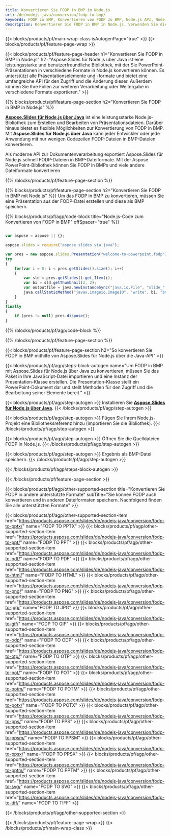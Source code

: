 ```yaml
---
title: Konvertieren Sie FODP in BMP in Node.js
url: /de/nodejs-java/conversion/fodp-to-bmp/
keywords: FODP zu BMP, Konvertieren von FODP zu BMP, Node.js API, Node.js-Bibliothek, FODP, BMP
description: Konvertieren Sie FODP in BMP in Node.js. Verwenden Sie die Node.js-Bibliotheks-API, um FODP-Dateien in BMPs zu konvertieren
---
```


{{< blocks/products/pf/main-wrap-class isAutogenPage="true" >}}
{{< blocks/products/pf/feature-page-wrap >}}

{{< blocks/products/pf/feature-page-header h1="Konvertieren Sie FODP in BMP in Node.js" h2="Aspose.Slides für Node.js über Java ist eine leistungsstarke und benutzerfreundliche Bibliothek, mit der Sie PowerPoint-Präsentationen in verschiedene Formate in Node.js konvertieren können. Es unterstützt alle Präsentationselemente und -formate und bietet eine umfangreiche API für den Zugriff und die Änderung dieser. Außerdem können Sie Ihre Folien zur weiteren Verarbeitung oder Weitergabe in verschiedene Formate exportieren." >}}

{{% blocks/products/pf/feature-page-section h2="Konvertieren Sie FODP in BMP in Node.js" %}}

[**Aspose.Slides für Node.js über Java**](https://products.aspose.com/slides/de/nodejs-java/) ist eine leistungsstarke Node.js-Bibliothek zum Erstellen und Bearbeiten von Präsentationsdateien. Darüber hinaus bietet es flexible Möglichkeiten zur Konvertierung von FODP in BMP. Mit **Aspose.Slides für Node.js über Java** kann jeder Entwickler oder jede Anwendung mit nur wenigen Codezeilen FODP-Dateien in BMP-Dateien konvertieren.

Als moderne API zur Dokumentenverarbeitung exportiert Aspose.Slides für Node.js schnell FODP-Dateien in BMP-Dateiformate. Mit der Aspose PowerPoint-Bibliothek können Sie FODP in BMPs und viele andere Dateiformate konvertieren

{{% /blocks/products/pf/feature-page-section %}}

{{% blocks/products/pf/feature-page-section  h2="Konvertieren Sie FODP in BMP mit Node.js" %}}
Um das FODP in BMP zu konvertieren, müssen Sie eine Präsentation aus der FODP-Datei erstellen und diese als BMP speichern.

{{% blocks/products/pf/agp/code-block title="Node.js-Code zum Konvertieren von FODP in BMP" offSpacer="true" %}}

```javascript

var aspose = aspose || {};

aspose.slides = require("aspose.slides.via.java");

var pres = new aspose.slides.Presentation("welcome-to-powerpoint.fodp");
try
{
    for(var i = 0; i < pres.getSlides().size(); i++)
    {
        var sld = pres.getSlides().get_Item(i);
        var bi = sld.getThumbnail(2, 2);
        var outputfile = java.newInstanceSync("java.io.File", "slide_" + sld.getSlideNumber() + ".bmp");
        java.callStaticMethod("javax.imageio.ImageIO", "write", bi, "bmp", outputfile);
    }
}
finally
{
    if (pres != null) pres.dispose();
}
```


{{% /blocks/products/pf/agp/code-block %}}

{{% /blocks/products/pf/feature-page-section %}}

{{< blocks/products/pf/feature-page-section  h2="So konvertieren Sie FODP in BMP mithilfe von Aspose.Slides für Node.js über die Java-API" >}}

{{< blocks/products/pf/agp/steps-block-autogen name="Um FODP in BMP mit Aspose.Slides für Node.js über Java zu konvertieren, müssen Sie das Paket in Ihre JavaScript-Datei importieren und eine Instanz der Presentation-Klasse erstellen. Die Presentation-Klasse stellt ein PowerPoint-Dokument dar und stellt Methoden für den Zugriff und die Bearbeitung seiner Elemente bereit." >}}

{{< blocks/products/pf/agp/step-autogen >}}
Installieren Sie [**Aspose.Slides für Node.js über Java**](https://products.aspose.com/slides/de/nodejs-java/).
{{< /blocks/products/pf/agp/step-autogen >}}

{{< blocks/products/pf/agp/step-autogen >}}
Fügen Sie Ihrem Node.js-Projekt eine Bibliotheksreferenz hinzu (importieren Sie die Bibliothek).
{{< /blocks/products/pf/agp/step-autogen >}}

{{< blocks/products/pf/agp/step-autogen >}}
Öffnen Sie die Quelldateien FODP in Node.js.
{{< /blocks/products/pf/agp/step-autogen >}}

{{< blocks/products/pf/agp/step-autogen >}}
Ergebnis als BMP-Datei speichern.
{{< /blocks/products/pf/agp/step-autogen >}}

{{< /blocks/products/pf/agp/steps-block-autogen >}}

{{< /blocks/products/pf/feature-page-section >}}

{{< blocks/products/pf/agp/other-supported-section title="Konvertieren Sie FODP in andere unterstützte Formate" subTitle="Sie können FODP auch konvertieren und in anderen Dateiformaten speichern. Nachfolgend finden Sie alle unterstützten Formate" >}}

{{< blocks/products/pf/agp/other-supported-section-item href="https://products.aspose.com/slides/de/nodejs-java/conversion/fodp-to-pptx/" name="FODP TO PPTX" >}}
{{< blocks/products/pf/agp/other-supported-section-item href="https://products.aspose.com/slides/de/nodejs-java/conversion/fodp-to-ppt/" name="FODP TO PPT" >}}
{{< blocks/products/pf/agp/other-supported-section-item href="https://products.aspose.com/slides/de/nodejs-java/conversion/fodp-to-pdf/" name="FODP TO PDF" >}}
{{< blocks/products/pf/agp/other-supported-section-item href="https://products.aspose.com/slides/de/nodejs-java/conversion/fodp-to-html/" name="FODP TO HTML" >}}
{{< blocks/products/pf/agp/other-supported-section-item href="https://products.aspose.com/slides/de/nodejs-java/conversion/fodp-to-png/" name="FODP TO PNG" >}}
{{< blocks/products/pf/agp/other-supported-section-item href="https://products.aspose.com/slides/de/nodejs-java/conversion/fodp-to-jpg/" name="FODP TO JPG" >}}
{{< blocks/products/pf/agp/other-supported-section-item href="https://products.aspose.com/slides/de/nodejs-java/conversion/fodp-to-gif/" name="FODP TO GIF" >}}
{{< blocks/products/pf/agp/other-supported-section-item href="https://products.aspose.com/slides/de/nodejs-java/conversion/fodp-to-odp/" name="FODP TO ODP" >}}
{{< blocks/products/pf/agp/other-supported-section-item href="https://products.aspose.com/slides/de/nodejs-java/conversion/fodp-to-otp/" name="FODP TO OTP" >}}
{{< blocks/products/pf/agp/other-supported-section-item href="https://products.aspose.com/slides/de/nodejs-java/conversion/fodp-to-pot/" name="FODP TO POT" >}}
{{< blocks/products/pf/agp/other-supported-section-item href="https://products.aspose.com/slides/de/nodejs-java/conversion/fodp-to-potm/" name="FODP TO POTM" >}}
{{< blocks/products/pf/agp/other-supported-section-item href="https://products.aspose.com/slides/de/nodejs-java/conversion/fodp-to-potx/" name="FODP TO POTX" >}}
{{< blocks/products/pf/agp/other-supported-section-item href="https://products.aspose.com/slides/de/nodejs-java/conversion/fodp-to-pps/" name="FODP TO PPS" >}}
{{< blocks/products/pf/agp/other-supported-section-item href="https://products.aspose.com/slides/de/nodejs-java/conversion/fodp-to-ppsm/" name="FODP TO PPSM" >}}
{{< blocks/products/pf/agp/other-supported-section-item href="https://products.aspose.com/slides/de/nodejs-java/conversion/fodp-to-ppsx/" name="FODP TO PPSX" >}}
{{< blocks/products/pf/agp/other-supported-section-item href="https://products.aspose.com/slides/de/nodejs-java/conversion/fodp-to-pptm/" name="FODP TO PPTM" >}}
{{< blocks/products/pf/agp/other-supported-section-item href="https://products.aspose.com/slides/de/nodejs-java/conversion/fodp-to-svg/" name="FODP TO SVG" >}}
{{< blocks/products/pf/agp/other-supported-section-item href="https://products.aspose.com/slides/de/nodejs-java/conversion/fodp-to-tiff/" name="FODP TO TIFF" >}}


{{< /blocks/products/pf/agp/other-supported-section >}}

{{< /blocks/products/pf/feature-page-wrap >}}
{{< /blocks/products/pf/main-wrap-class >}}
